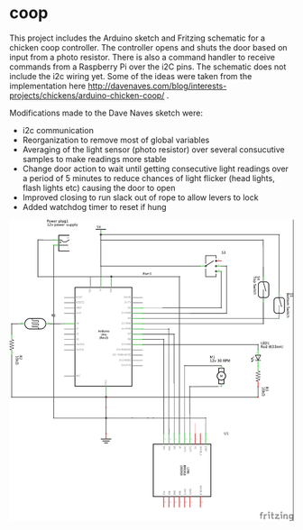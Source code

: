 # coop
This project includes the Arduino sketch and Fritzing schematic for a chicken coop controller.  The controller opens and shuts the door based on input from a photo resistor.  There is also a command handler to receive commands from a Raspberry Pi over the i2C pins.  The schematic does not include the i2c wiring yet.  Some of the ideas were taken from the implementation here http://davenaves.com/blog/interests-projects/chickens/arduino-chicken-coop/ .  

Modifications made to the Dave Naves sketch were:
* i2c communication
* Reorganization to remove most of global variables
* Averaging of the light sensor (photo resistor) over several consucutive samples to make readings more stable
* Change door action to wait until getting consecutive light readings over a period of 5 minutes to reduce chances of light flicker (head lights, flash lights etc) causing the door to open
* Improved closing to run slack out of rope to allow levers to lock
* Added watchdog timer to reset if hung


![Alt text](/src/coop_controller/coop_controller_schematic.jpg?raw=true "Coop Controller Schematic")
